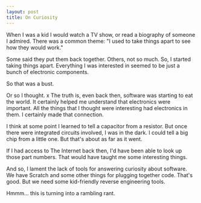 ```yaml
---
layout: post
title: On Curiosity
---
```

When I was a kid I would watch a TV show, or read a biography of someone I admired. There was a common theme: "I used to take things apart to see how they would work."

Some said they put them back together. Others, not so much. So, I started taking things apart.
Everything I was interested in seemed to be just a bunch of electronic components.

So that was a bust.

Or so I thought.
x
The truth is, even back then, software was starting to eat the world. It certainly helped me understand that electronics were important. All the things that I thought were interesting had electronics in them. I certainly made that connection.

I think at some point I learned to tell a capacitor from a resistor. But once there were integrated circuits involved, I was in the dark. I could tell a big chip from a little one. But that's about as far as it went.

If I had access to The Internet back then, I'd have been able to look up those part numbers. That would have taught me some interesting things.

And so, I lament the lack of tools for answering curiosity about software. We have Scratch and some other things for plugging together code. That's good. But we need some kid-friendly reverse engineering tools.

Hmmm... this is turning into a rambling rant.
